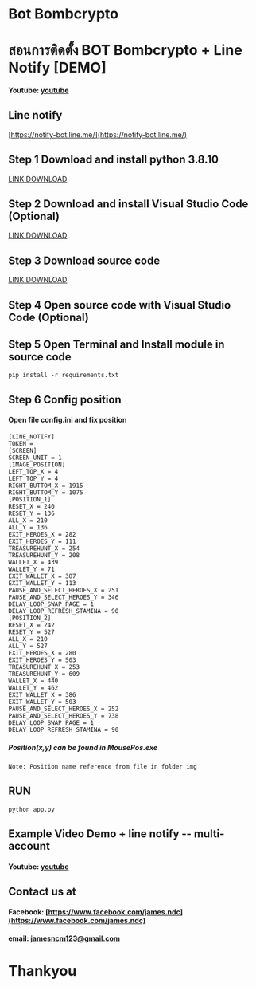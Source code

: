 # Bot Bombcrypto



# สอนการติดตั้ง BOT Bombcrypto + Line Notify [DEMO]
#### Youtube: [youtube](https://www.youtube.com/watch?v=WXdacl7Dsps&t=0s)

## Line notify
[https://notify-bot.line.me/](https://notify-bot.line.me/)

## Step 1 Download and install python 3.8.10
[LINK DOWNLOAD](https://www.python.org/ftp/python/3.8.10/python-3.8.10-amd64.exe)

## Step 2 Download and install Visual Studio Code (Optional)
[LINK DOWNLOAD](https://code.visualstudio.com/)

## Step 3 Download source code
[LINK DOWNLOAD](https://github.com/jamesncm123/bot-bombcrypto-multi-account)

## Step 4 Open source code with Visual Studio Code (Optional)

## Step 5 Open Terminal and Install module in source code

```
pip install -r requirements.txt
```

## Step 6 Config position
#### Open file config.ini and fix position
```
[LINE_NOTIFY]
TOKEN = 
[SCREEN]
SCREEN_UNIT = 1
[IMAGE_POSITION]
LEFT_TOP_X = 4
LEFT_TOP_Y = 4
RIGHT_BUTTOM_X = 1915
RIGHT_BUTTOM_Y = 1075
[POSITION_1]
RESET_X = 240
RESET_Y = 136
ALL_X = 210
ALL_Y = 136
EXIT_HEROES_X = 282
EXIT_HEROES_Y = 111
TREASUREHUNT_X = 254
TREASUREHUNT_Y = 208
WALLET_X = 439
WALLET_Y = 71
EXIT_WALLET_X = 387
EXIT_WALLET_Y = 113
PAUSE_AND_SELECT_HEROES_X = 251
PAUSE_AND_SELECT_HEROES_Y = 346
DELAY_LOOP_SWAP_PAGE = 1
DELAY_LOOP_REFRESH_STAMINA = 90
[POSITION_2]
RESET_X = 242
RESET_Y = 527
ALL_X = 210
ALL_Y = 527
EXIT_HEROES_X = 280
EXIT_HEROES_Y = 503
TREASUREHUNT_X = 253
TREASUREHUNT_Y = 609
WALLET_X = 440
WALLET_Y = 462
EXIT_WALLET_X = 386
EXIT_WALLET_Y = 503
PAUSE_AND_SELECT_HEROES_X = 252
PAUSE_AND_SELECT_HEROES_Y = 738
DELAY_LOOP_SWAP_PAGE = 1
DELAY_LOOP_REFRESH_STAMINA = 90
```
##### Position(x,y) can be found in MousePos.exe
`
Note: Position name reference from file in folder img
`
## RUN
```
python app.py
```


## Example Video Demo + line notify -- multi-account
#### Youtube: [youtube](https://youtu.be/qK6Pudcf-OM)


## Contact us at
#### Facebook: [https://www.facebook.com/james.ndc](https://www.facebook.com/james.ndc)
#### email: [jamesncm123@gmail.com]()
# Thankyou